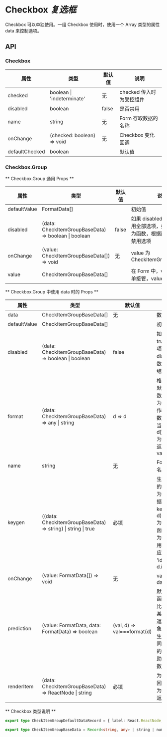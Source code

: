# Checkbox _复选框_

Checkbox 可以单独使用。一组 Checkbox 使用时，使用一个 Array 类型的属性 data 来控制选项。

<example />

## API

### Checkbox

| 属性           | 类型                       | 默认值 | 说明                     |
| -------------- | -------------------------- | ------ | ------------------------ |
| checked        | boolean \| 'indeterminate' | 无     | checked 传入时为受控组件 |
| disabled       | boolean                    | false  | 是否禁用                 |
| name           | string                     | 无     | Form 存取数据的名称      |
| onChange       | (checked: boolean) => void | 无     | Checkbox 变化回调        |
| defaultChecked | boolean                    |        | 默认值                   |

### Checkbox.Group

** Checkbox.Group 通用 Props **

| 属性         | 类型                                                 | 默认值 | 说明                                                                                |
| ------------ | ---------------------------------------------------- | ------ | ----------------------------------------------------------------------------------- |
| defaultValue | FormatData[]                                         |        | 初始值                                                                              |
| disabled     | (data: CheckItemGroupBaseData) => boolean \| boolean | false  | 如果 disabled 为 true，禁用全部选项，如果 disabled 为函数，根据函数反回结果禁用选项 |
| onChange     | (value: CheckItemGroupBaseData[]) => void            | 无     | value 为 CheckItemGroupBaseData                                                     |
| value        | CheckItemGroupBaseData[]                             |        | 在 Form 中，value 会被表单接管，value 无效                                          |

** Checkbox.Group 中使用 data 时的 Props **

| 属性         | 类型                                                         | 默认值                      | 说明                                                                                                                                                                                          |
| ------------ | ------------------------------------------------------------ | --------------------------- | --------------------------------------------------------------------------------------------------------------------------------------------------------------------------------------------- |
| data         | CheckItemGroupBaseData[]                                     | 无                          | 数据项                                                                                                                                                                                        |
| defaultValue | CheckItemGroupBaseData[]                                     |                             | 初始值                                                                                                                                                                                        |
| disabled     | (data: CheckItemGroupBaseData) => boolean \| boolean         | false                       | 如果 disabled 为 true，禁用全部选项，如果 disabled 为函数，根据函数反回结果禁用选项                                                                                                           |
| format       | (data: CheckItemGroupBaseData) => any \| string              | d => d                      | 格式化 value<br />默认值，返回原始数据<br />为 string 时，会作为 key 从原始数据中获取值，相当于 (d) => d[format]<br /> 为函数时，以函数返回结果作为 value                                     |
| name         | string                                                       | 无                          | Form 存取数据的名称                                                                                                                                                                           |
| keygen       | ((data: CheckItemGroupBaseData) => string) \| string \| true | 必填                        | 生成每一项 key 的辅助方法<br />为 true 时，以数据项本身作为 key，相当于 (d => d)<br />为函数时，使用此函数返回值<br />为 string 时，使用这个 string 对应的数据值。如 'id'，相当于 (d => d.id) |
| onChange     | (value: FormatData[]) => void                                | 无                          | value 为 datum.getValue()                                                                                                                                                                     |
| prediction   | (value: FormatData, data: FormatData) => boolean             | (val, d) => val===format(d) | 默认使用 format 函数执行的结果来比较是否匹配，在某些情况下（例如返回原始数据的对象，更新数据时，生成了一个值相同，非同一个对象的选项），需要借助 prediction 函数来判断是否匹配                |
| renderItem   | (data: CheckItemGroupBaseData) => ReactNode \| string        | 必填                        | 为 string 时，返回 d\[string]<br />为 function 时，返回函数结果                                                                                                                               |

** Checkbox 类型说明 **

```typescript
export type CheckItemGroupDefaultDataRecord = { label: React.ReactNode; value: string | number }

export type CheckItemGroupBaseData = Record<string, any> | string | number
```
